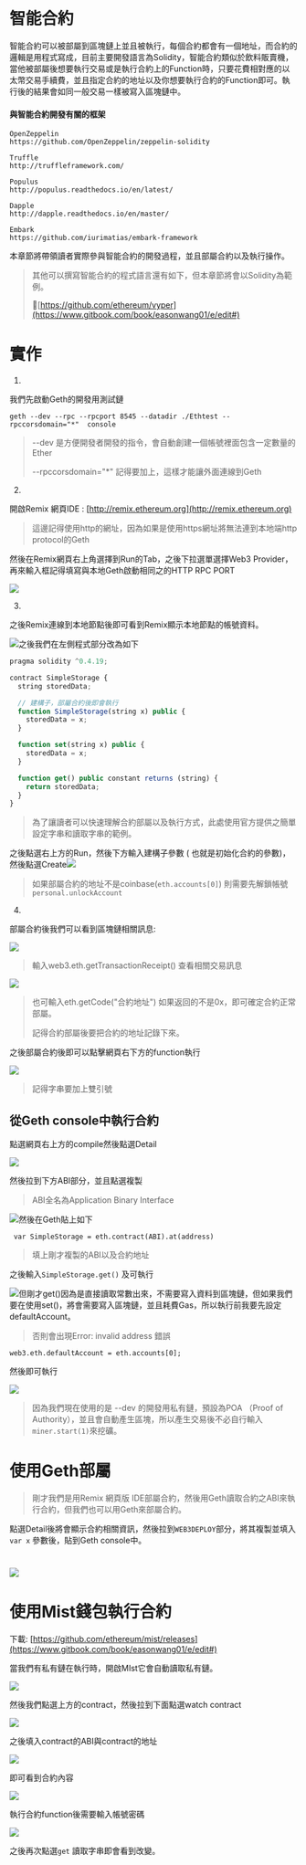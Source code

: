 # 智能合約

智能合約可以被部屬到區塊鏈上並且被執行，每個合約都會有一個地址，而合約的邏輯是用程式寫成，目前主要開發語言為Solidity，智能合約類似於飲料販賣機，當他被部屬後想要執行交易或是執行合約上的Function時，只要花費相對應的以太幣交易手續費，並且指定合約的地址以及你想要執行合約的Function即可。執行後的結果會如同一般交易一樣被寫入區塊鏈中。

#### 與智能合約開發有關的框架

```
OpenZeppelin
https://github.com/OpenZeppelin/zeppelin-solidity

Truffle
http://truffleframework.com/

Populus
http://populus.readthedocs.io/en/latest/

Dapple
http://dapple.readthedocs.io/en/master/

Embark
https://github.com/iurimatias/embark-framework
```

本章節將帶領讀者實際參與智能合約的開發過程，並且部屬合約以及執行操作。

> 其他可以撰寫智能合約的程式語言還有如下，但本章節將會以Solidity為範例。
>
> [https://github.com/ethereum/vyper](https://www.gitbook.com/book/easonwang01/e/edit#)

# 實作

1.

我們先啟動Geth的開發用測試鏈

```
geth --dev --rpc --rpcport 8545 --datadir ./Ethtest --rpccorsdomain="*"  console
```

> --dev 是方便開發者開發的指令，會自動創建一個帳號裡面包含一定數量的Ether
>
> --rpccorsdomain="\*" 記得要加上，這樣才能讓外面連線到Geth

2.

開啟Remix 網頁IDE : [http://remix.ethereum.org](http://remix.ethereum.org)

> 這邊記得使用http的網址，因為如果是使用https網址將無法連到本地端http protocol的Geth

然後在Remix網頁右上角選擇到Run的Tab，之後下拉選單選擇Web3 Provider，再來輸入框記得填寫與本地Geth啟動相同之的HTTP RPC PORT

![](/assets/34534543.png)

3.

之後Remix連線到本地節點後即可看到Remix顯示本地節點的帳號資料。

![](/assets/92831.png)之後我們在左側程式部分改為如下

```js
pragma solidity ^0.4.19;

contract SimpleStorage {
  string storedData;

  // 建構子，部屬合約後即會執行
  function SimpleStorage(string x) public {
    storedData = x;
  }

  function set(string x) public {
    storedData = x;
  }

  function get() public constant returns (string) {
    return storedData;
  }
}
```

> 為了讓讀者可以快速理解合約部屬以及執行方式，此處使用官方提供之簡單設定字串和讀取字串的範例。

之後點選右上方的Run，然後下方輸入建構子參數 \( 也就是初始化合約的參數\)，然後點選Create![](/assets/92011.png)

> 如果部屬合約的地址不是coinbase\(`eth.accounts[0]`\)  則需要先解鎖帳號 `personal.unlockAccount`

4.

部屬合約後我們可以看到區塊鏈相關訊息:

![](/assets/81122.png)

> 輸入web3.eth.getTransactionReceipt\(\) 查看相關交易訊息

![](/assets/0192123.png)

> 也可輸入eth.getCode\("合約地址"\) 如果返回的不是0x，即可確定合約正常部屬。
>
> 記得合約部屬後要把合約的地址記錄下來。

之後部屬合約後即可以點擊網頁右下方的function執行

![](/assets/832111.png)

> 記得字串要加上雙引號

## 從Geth console中執行合約

點選網頁右上方的compile然後點選Detail

![](/assets/0912.png)

然後拉到下方ABI部分，並且點選複製

> ABI全名為Application Binary Interface

![](/assets/921.png)然後在Geth貼上如下

```
 var SimpleStorage = eth.contract(ABI).at(address)
```

> 填上剛才複製的ABI以及合約地址

之後輸入`SimpleStorage.get()` 及可執行

![](/assets/1jd.png)但剛才get\(\)因為是直接讀取常數出來，不需要寫入資料到區塊鏈，但如果我們要在使用set\(\)，將會需要寫入區塊鏈，並且耗費Gas，所以執行前我要先設定defaultAccount。

> 否則會出現Error: invalid address 錯誤

```
web3.eth.defaultAccount = eth.accounts[0];
```

然後即可執行

![](/assets/812d.png)

> 因為我們現在使用的是 --dev 的開發用私有鏈，預設為POA （Proof of Authority），並且會自動產生區塊，所以產生交易後不必自行輸入`miner.start(1)`來挖礦。

# 使用Geth部屬

> 剛才我們是用Remix 網頁版 IDE部屬合約，然後用Geth讀取合約之ABI來執行合約，但我們也可以用Geth來部屬合約。

點選Detail後將會顯示合約相關資訊，然後拉到`WEB3DEPLOY`部分，將其複製並填入`var x` 參數後，貼到Geth console中。

# ![](/assets/912d.png)

# 使用Mist錢包執行合約

下載: [https://github.com/ethereum/mist/releases](https://www.gitbook.com/book/easonwang01/e/edit#)

當我們有私有鏈在執行時，開啟MIst它會自動讀取私有鏈。

![](/assets/dsc09.png)

然後我們點選上方的contract，然後拉到下面點選watch contract

![](/assets/9ja.png)

之後填入contract的ABI與contract的地址

![](/assets/013f.png)

即可看到合約內容

![](/assets/09assc.png)

執行合約function後需要輸入帳號密碼

![](/assets/9123da.png)

之後再次點選`get` 讀取字串即會看到改變。

